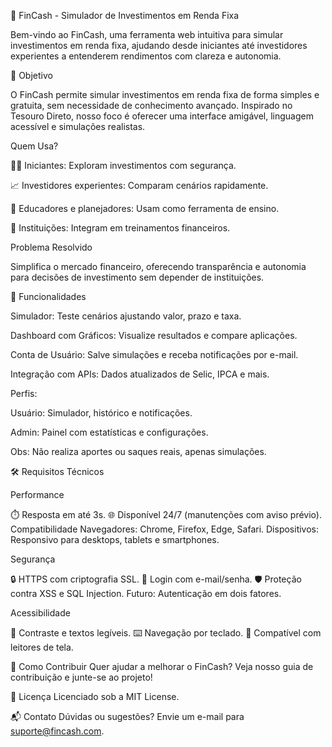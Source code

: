 🌟 FinCash - Simulador de Investimentos em Renda Fixa

Bem-vindo ao FinCash, uma ferramenta web intuitiva para simular investimentos em renda fixa, ajudando desde iniciantes até investidores experientes a entenderem rendimentos com clareza e autonomia.


🎯 Objetivo

O FinCash permite simular investimentos em renda fixa de forma simples e gratuita, sem necessidade de conhecimento avançado. Inspirado no Tesouro Direto, nosso foco é oferecer uma interface amigável, linguagem acessível e simulações realistas.


Quem Usa?

🧑‍💻 Iniciantes: Exploram investimentos com segurança.

📈 Investidores experientes: Comparam cenários rapidamente.

🏫 Educadores e planejadores: Usam como ferramenta de ensino.

🏦 Instituições: Integram em treinamentos financeiros.

Problema Resolvido

Simplifica o mercado financeiro, oferecendo transparência e autonomia para decisões de investimento sem depender de instituições.


🚀 Funcionalidades

Simulador: Teste cenários ajustando valor, prazo e taxa.

Dashboard com Gráficos: Visualize resultados e compare aplicações.

Conta de Usuário: Salve simulações e receba notificações por e-mail.

Integração com APIs: Dados atualizados de Selic, IPCA e mais.

Perfis:

Usuário: Simulador, histórico e notificações.

Admin: Painel com estatísticas e configurações.

Obs: Não realiza aportes ou saques reais, apenas simulações.



🛠️ Requisitos Técnicos

Performance

⏱️ Resposta em até 3s.
🌐 Disponível 24/7 (manutenções com aviso prévio).
Compatibilidade
Navegadores: Chrome, Firefox, Edge, Safari.
Dispositivos: Responsivo para desktops, tablets e smartphones.

Segurança

🔒 HTTPS com criptografia SSL.
🔐 Login com e-mail/senha.
🛡️ Proteção contra XSS e SQL Injection.
Futuro: Autenticação em dois fatores.

Acessibilidade

🎨 Contraste e textos legíveis.
⌨️ Navegação por teclado.
📖 Compatível com leitores de tela.

🤝 Como Contribuir
Quer ajudar a melhorar o FinCash? Veja nosso guia de contribuição e junte-se ao projeto!

📜 Licença
Licenciado sob a MIT License.

📬 Contato
Dúvidas ou sugestões? Envie um e-mail para suporte@fincash.com.

